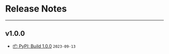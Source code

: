 # Release Notes

---

## v1.0.0

- [📦 PyPI: Build 1.0.0](https://sudheerkreddyg.github.io/sudheer.github.io/) `2023-09-13`